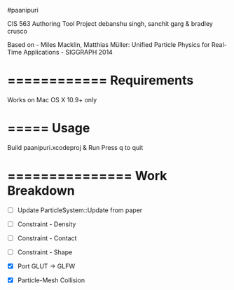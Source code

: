 #paanipuri

CIS 563 Authoring Tool Project
debanshu singh, sanchit garg & bradley crusco

Based on - Miles Macklin, Matthias Müller: Unified Particle Physics for Real-Time Applications - SIGGRAPH 2014

============
Requirements
============
Works on Mac OS X 10.9+ only

=====
Usage
=====
Build paanipuri.xcodeproj & Run
Press q to quit


===============
Work Breakdown
===============

- [ ] Update ParticleSystem::Update from paper
- [ ] Constraint - Density
- [ ] Constraint - Contact
- [ ] Constraint - Shape
- [x] Port GLUT -> GLFW
- [x] Particle-Mesh Collision

